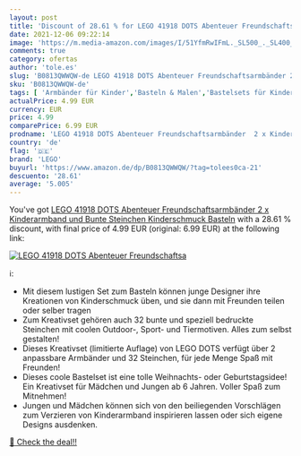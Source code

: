 ```yaml
---
layout: post
title: 'Discount of 28.61 % for LEGO 41918 DOTS Abenteuer Freundschaftsa'
date: 2021-12-06 09:22:14
image: 'https://m.media-amazon.com/images/I/51YfmRwIFmL._SL500_._SL400_.jpg'
comments: true
category: ofertas
author: 'tole.es'
slug: 'B0813QWWQW-de LEGO 41918 DOTS Abenteuer Freundschaftsarmbänder 2 x...'
sku: 'B0813QWWQW-de'
tags: [ 'Armbänder für Kinder','Basteln & Malen','Bastelsets für Kinder','Kosmetik & Schmuck','Schmuckbastelsets für Kinder','Spielzeug','lego', ]
actualPrice: 4.99 EUR
currency: EUR
price: 4.99
comparePrice: 6.99 EUR
prodname: 'LEGO 41918 DOTS Abenteuer Freundschaftsarmbänder  2 x Kinderarmband und Bunte Steinchen  Kinderschmuck  Basteln'
country: 'de'
flag: '🇩🇪'
brand: 'LEGO'
buyurl: 'https://www.amazon.de/dp/B0813QWWQW/?tag=tolees0ca-21'
descuento: '28.61'
average: '5.005'
---
```


You've got [LEGO 41918 DOTS Abenteuer Freundschaftsarmbänder  2 x Kinderarmband und Bunte Steinchen  Kinderschmuck  Basteln](https://www.amazon.de/dp/B0813QWWQW/?tag=tolees0ca-21) with a  28.61 % discount, with final price of 4.99 EUR (original: 6.99 EUR) at the following link:

[![LEGO 41918 DOTS Abenteuer Freundschaftsa](https://m.media-amazon.com/images/I/51YfmRwIFmL._SL500_._SL400_.jpg)](https://www.amazon.de/dp/B0813QWWQW/?tag=tolees0ca-21)

ℹ️:

- Mit diesem lustigen Set zum Basteln können junge Designer ihre Kreationen von Kinderschmuck üben, und sie dann mit Freunden teilen oder selber tragen
- Zum Kreativset gehören auch 32 bunte und speziell bedruckte Steinchen mit coolen Outdoor-, Sport- und Tiermotiven. Alles zum selbst gestalten!
- Dieses Kreativset (limitierte Auflage) von LEGO DOTS verfügt über 2 anpassbare Armbänder und 32 Steinchen, für jede Menge Spaß mit Freunden!
- Dieses coole Bastelset ist eine tolle Weihnachts- oder Geburtstagsidee! Ein Kreativset für Mädchen und Jungen ab 6 Jahren. Voller Spaß zum Mitnehmen!
- Jungen und Mädchen können sich von den beiliegenden Vorschlägen zum Verzieren von Kinderarmband inspirieren lassen oder sich eigene Designs ausdenken.

[🛒 Check the deal!!](https://www.amazon.de/dp/B0813QWWQW/?tag=tolees0ca-21)
